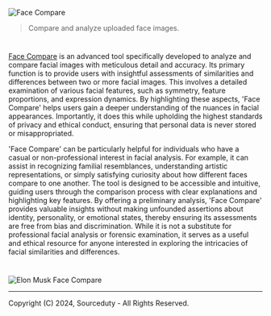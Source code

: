 ![Face Compare](https://github.com/sourceduty/Face_Compare/assets/123030236/9fe18614-c0d7-49c7-9fd7-ab9b4d11e5f9)

> Compare and analyze uploaded face images.

#

[Face Compare](https://chatgpt.com/g/g-DEjaX4w55-face-compare) is an advanced tool specifically developed to analyze and compare facial images with meticulous detail and accuracy. Its primary function is to provide users with insightful assessments of similarities and differences between two or more facial images. This involves a detailed examination of various facial features, such as symmetry, feature proportions, and expression dynamics. By highlighting these aspects, 'Face Compare' helps users gain a deeper understanding of the nuances in facial appearances. Importantly, it does this while upholding the highest standards of privacy and ethical conduct, ensuring that personal data is never stored or misappropriated.

'Face Compare' can be particularly helpful for individuals who have a casual or non-professional interest in facial analysis. For example, it can assist in recognizing familial resemblances, understanding artistic representations, or simply satisfying curiosity about how different faces compare to one another. The tool is designed to be accessible and intuitive, guiding users through the comparison process with clear explanations and highlighting key features. By offering a preliminary analysis, 'Face Compare' provides valuable insights without making unfounded assertions about identity, personality, or emotional states, thereby ensuring its assessments are free from bias and discrimination. While it is not a substitute for professional facial analysis or forensic examination, it serves as a useful and ethical resource for anyone interested in exploring the intricacies of facial similarities and differences.

#

![Elon Musk Face Compare](https://github.com/sourceduty/Face_Compare/assets/123030236/a3f6c179-ce3f-4718-a7a6-34955f753990)

***
Copyright (C) 2024, Sourceduty - All Rights Reserved.
